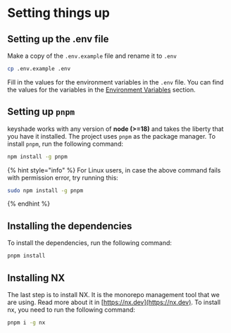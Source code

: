 # Setting things up

## Setting up the .env file

Make a copy of the `.env.example` file and rename it to `.env`

```bash
cp .env.example .env
```

Fill in the values for the environment variables in the `.env` file. You can find the values for the variables in the [Environment Variables](environment-variables.md) section.&#x20;

## Setting up `pnpm`

keyshade works with any version of **node (>=18)** and takes the liberty that you have it installed. The project uses `pnpm` as the package manager. To install `pnpm`, run the following command:

```bash
npm install -g pnpm
```

{% hint style="info" %}
For Linux users, in case the above command fails with permission error, try running this:

```bash
sudo npm install -g pnpm
```
{% endhint %}

## Installing the dependencies

To install the dependencies, run the following command:

```bash
pnpm install
```

## Installing NX

The last step is to install NX. It is the monorepo management tool that we are using. Read more about it in [https://nx.dev](https://nx.dev). To install nx, you need to run the following command:

```bash
pnpm i -g nx
```

